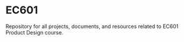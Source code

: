 # EC601
Repository for all projects, documents, and resources related to EC601 Product Design course. 

